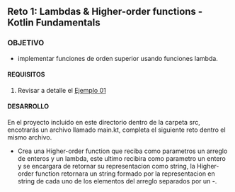## Reto 1: Lambdas & Higher-order functions - Kotlin Fundamentals 

### OBJETIVO 

- implementar funciones de orden superior usando funciones lambda. 

#### REQUISITOS 

1. Revisar a detalle el  [Ejemplo 01](/../../tree/master/Sesion-05/Ejemplo-01)

#### DESARROLLO

En el proyecto incluido en este directorio dentro de la carpeta src, encotrarás un archivo llamado main.kt, completa el siguiente reto dentro el mismo archivo.

- Crea una Higher-order function que reciba como parametros un arreglo de enteros y un lambda, este ultimo recibira como parametro un entero y se encargara de retornar su representacion como string, la Higher-order function retornara un string formado por la representacion en string de cada uno de los elementos del arreglo separados por un **-**.